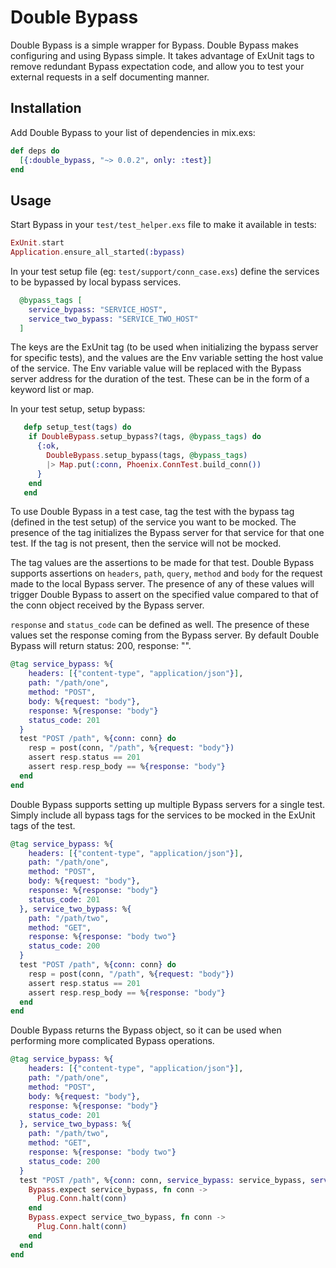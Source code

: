 # Double Bypass

Double Bypass is a simple wrapper for Bypass.  Double Bypass makes configuring and using Bypass simple.  It takes advantage of ExUnit tags to remove redundant Bypass expectation code, and allow you to test your external requests in a self documenting manner.

## Installation

Add Double Bypass to your list of dependencies in mix.exs:

```elixir
def deps do
  [{:double_bypass, "~> 0.0.2", only: :test}]
end
```

## Usage

Start Bypass in your `test/test_helper.exs` file to make it available in tests:

```elixir
ExUnit.start
Application.ensure_all_started(:bypass)
```

In your test setup file (eg: `test/support/conn_case.exs`) define the services to be bypassed by local bypass services.

```elixir
  @bypass_tags [
    service_bypass: "SERVICE_HOST",
    service_two_bypass: "SERVICE_TWO_HOST"
  ]
 ```
The keys are the ExUnit tag (to be used when initializing the bypass server for specific tests), and the values are the Env variable setting the host value of the service. The Env variable value will be replaced with the Bypass server address for the duration of the test. These can be in the form of a keyword list or map.

In your test setup, setup bypass:

```elixir
   defp setup_test(tags) do
    if DoubleBypass.setup_bypass?(tags, @bypass_tags) do
      {:ok,
        DoubleBypass.setup_bypass(tags, @bypass_tags)
        |> Map.put(:conn, Phoenix.ConnTest.build_conn())
      }
    end
   end
```

To use Double Bypass in a test case, tag the test with the bypass tag (defined in the test setup) of the service you want to be mocked. The presence of the tag initializes the Bypass server for that service for that one test. If the tag is not present, then the service will not be mocked.

The tag values are the assertions to be made for that test. Double Bypass supports assertions on `headers`, `path`, `query`, `method` and `body` for the request made to the local Bypass server. The presence of any of these values will trigger Double Bypass to assert on the specified value compared to that of the conn object received by the Bypass server.

`response` and `status_code` can be defined as well.  The presence of these values set the response coming from the Bypass server. By default Double Bypass will return status: 200, response: "".

```elixir
@tag service_bypass: %{
    headers: [{"content-type", "application/json"}],
    path: "/path/one",
    method: "POST",
    body: %{request: "body"},
    response: %{response: "body"}
    status_code: 201
  }
  test "POST /path", %{conn: conn} do
    resp = post(conn, "/path", %{request: "body"})
    assert resp.status == 201
    assert resp.resp_body == %{response: "body"}
  end
end
```

Double Bypass supports setting up multiple Bypass servers for a single test.  Simply include all bypass tags for the services to be mocked in the ExUnit tags of the test.

```elixir
@tag service_bypass: %{
    headers: [{"content-type", "application/json"}],
    path: "/path/one",
    method: "POST",
    body: %{request: "body"},
    response: %{response: "body"}
    status_code: 201
  }, service_two_bypass: %{
    path: "/path/two",
    method: "GET",
    response: %{response: "body two"}
    status_code: 200
  }
  test "POST /path", %{conn: conn} do
    resp = post(conn, "/path", %{request: "body"})
    assert resp.status == 201
    assert resp.resp_body == %{response: "body"}
  end
end
```

Double Bypass returns the Bypass object, so it can be used when performing more complicated Bypass operations.

```elixir
@tag service_bypass: %{
    headers: [{"content-type", "application/json"}],
    path: "/path/one",
    method: "POST",
    body: %{request: "body"},
    response: %{response: "body"}
    status_code: 201
  }, service_two_bypass: %{
    path: "/path/two",
    method: "GET",
    response: %{response: "body two"}
    status_code: 200
  }
  test "POST /path", %{conn: conn, service_bypass: service_bypass, service_two_bypass: service_two_bypass} do
    Bypass.expect service_bypass, fn conn ->
      Plug.Conn.halt(conn)
    end
    Bypass.expect service_two_bypass, fn conn ->
      Plug.Conn.halt(conn)
    end
  end
end
```
